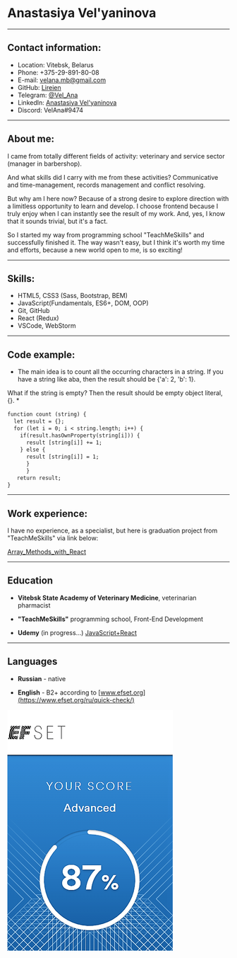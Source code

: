 # Anastasiya Vel'yaninova

************************

## Contact information:
* Location: Vitebsk, Belarus
* Phone: +375-29-891-80-08
* E-mail: velana.mb@gmail.com
* GitHub: [Lireien](https://github.com/Lireien)
* Telegram: [@Vel_Ana](https://t.me/Vel_Ana)
* LinkedIn: [Anastasiya Vel'yaninova](https://www.linkedin.com/in/anastasiya-vel-yaninova-a94659202/)
* Discord: VelAna#9474

**************************
## About me:
I came from totally different fields of activity: veterinary and service sector \(manager in barbershop).

And what skills did I carry with me from these activities? Communicative and time-management, records management and conflict resolving. 

But why am I here now? Because of a strong desire to explore direction with a limitless opportunity to learn and develop. I choose frontend because I truly enjoy when I can instantly see the result of my work. And, yes, I know that it sounds trivial, but it's a fact.

So I started my way from programming school "TeachMeSkills" and successfully finished it. The way wasn't easy, but I think it's worth my time and efforts, because a new world open to me, is so exciting!

***************************

## Skills:
* HTML5, CSS3 \(Sass, Bootstrap, BEM)
* JavaScript\(Fundamentals, ES6+, DOM, OOP)
* Git, GitHub
* React \(Redux)
* VSCode, WebStorm

***************************

## Code example:

* The main idea is to count all the occurring characters in a string. If you have a string like aba, then the result should be \{'a': 2, 'b': 1}.

What if the string is empty? Then the result should be empty object literal, \{}. *

```
function count (string) {  
  let result = {};
  for (let i = 0; i < string.length; i++) {
    if(result.hasOwnProperty(string[i])) {
      result [string[i]] += 1;
    } else {
      result [string[i]] = 1;
      }
      }
   return result;
}
```

***************************

## Work experience:

I have no experience, as a specialist, but here is graduation project from "TeachMeSkills" via link below:

[Array_Methods_with_React](https://lireien.github.io/React-methods/)

***************************

## Education

* **Vitebsk State Academy of Veterinary Medicine**, veterinarian pharmacist

* **"TeachMeSkills"** programming school, Front-End Development

* **Udemy** \(in progress...) [JavaScript+React](https://www.udemy.com/course/javascript_full/)

***************************

## Languages

* **Russian** \- native 

* **English** \- B2+ according to [www.efset.org](https://www.efset.org/ru/quick-check/)

 ![english-quick-test](/images/EFSET-quick-check.png)


